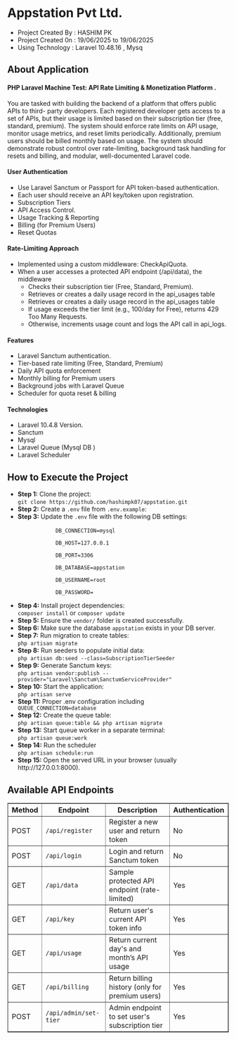 # Appstation Pvt Ltd.
<ul>
    <li>Project Created By  : HASHIM PK  </li>
    <li>Project Created 0n  : 19/06/2025 to 19/06/2025 </li>
    <li>Using Technology    : Laravel 10.48.16 , Mysq  </li>
</ul>


<h2 style="font-weight: bold";>About Application</h2>
 <h4> PHP Laravel Machine Test: API Rate Limiting &amp;
Monetization Platform . </h4> <p>You are tasked with building the backend of a platform that offers public APIs to third-
party developers. Each registered developer gets access to a set of APIs, but their
usage is limited based on their subscription tier (free, standard, premium). The system
should enforce rate limits on API usage, monitor usage metrics, and reset limits
periodically. Additionally, premium users should be billed monthly based on usage.
The system should demonstrate robust control over rate-limiting, background task
handling for resets and billing, and modular, well-documented Laravel code.</p>

<h4>User Authentication</h4>
<ul> 
<li>Use Laravel Sanctum or Passport for API token-based authentication.</li>
<li>Each user should receive an API key/token upon registration.</li>
<li>Subscription Tiers</li>
<li>API Access Control.</li>
<li>Usage Tracking &amp; Reporting</li>
<li>Billing (for Premium Users)</li>
<li>Reset Quotas</li>
</ul>
<h4>Rate-Limiting Approach</h4>
<ul>
  <li>Implemented using a custom middleware: CheckApiQuota.</li>
  <li>When a user accesses a protected API endpoint (/api/data), the middleware
    <ul>
      <li>Checks their subscription tier (Free, Standard, Premium). </li>
      <li>Retrieves or creates a daily usage record in the api_usages table</li>
      <li>Retrieves or creates a daily usage record in the api_usages table</li>
      <li>If usage exceeds the tier limit (e.g., 100/day for Free), returns 429 Too Many Requests.</li>
      <li>Otherwise, increments usage count and logs the API call in api_logs.</li>
    </ul>
  </li>
</ul>
<h4>Features</h4>
<ul>
  <li>Laravel Sanctum authentication.</li>
  <li>Tier-based rate limiting (Free, Standard, Premium)</li>
  <li>Daily API quota enforcement</li>
  <li> Monthly billing for Premium users</li>
  <li> Background jobs with Laravel Queue</li>
  <li>Scheduler for quota reset & billing </li>
</ul>

<h4>Technologies</h4>
<ul>
  <li>Laravel 10.4.8 Version.</li>
  <li>Sanctum </li>
  <li>Mysql</li>
  <li> Laravel Queue (Mysql DB ) </li>
  <li> Laravel Scheduler </li>
</ul>

<h2 style="font-weight: bold;">How to Execute the Project</h2>
<ul>
    <li><strong>Step 1:</strong> Clone the project:<br><code>git clone https://github.com/hashimpk07/appstation.git</code></li>
    <li><strong>Step 2:</strong> Create a <code>.env</code> file from <code>.env.example</code>:</li>
    <li><strong>Step 3:</strong> Update the <code>.env</code> file with the following DB settings:<br>
        <code>
            DB_CONNECTION=mysql<br>
            DB_HOST=127.0.0.1<br>
            DB_PORT=3306<br>
            DB_DATABASE=appstation<br>
            DB_USERNAME=root<br>
            DB_PASSWORD=
        </code>
    </li>
    <li><strong>Step 4:</strong> Install project dependencies:<br><code>composer install</code> or <code>composer update</code></li>
    <li><strong>Step 5:</strong> Ensure the <code>vendor/</code> folder is created successfully.</li>
    <li><strong>Step 6:</strong> Make sure the database <code>appstation</code> exists in your DB server.</li>
    <li><strong>Step 7:</strong> Run migration to create tables:<br><code>php artisan migrate</code></li>
    <li><strong>Step 8:</strong> Run seeders to populate initial data:<br><code>php artisan db:seed --class=SubscriptionTierSeeder</code></li>
    <li><strong>Step 9:</strong> Generate Sanctum keys:<br><code>php artisan vendor:publish --provider="Laravel\Sanctum\SanctumServiceProvider"</code></li>
    <li><strong>Step 10:</strong> Start the application:<br><code>php artisan serve</code></li>
    <li><strong>Step 11:</strong> Proper .env configuration including <code>  QUEUE_CONNECTION=database</code></li>
    <li><strong>Step 12:</strong> Create the queue table:<br><code>php artisan queue:table && php artisan migrate</code></li>
    <li><strong>Step 13:</strong> Start queue worker in a separate terminal:<br><code>php artisan queue:work</code></li>
    <li><strong>Step 14:</strong> Run the scheduler <br><code>php artisan schedule:run</code></li>
    <li><strong>Step 15:</strong> Open the served URL in your browser (usually http://127.0.0.1:8000).</li>
</ul>


<h2 style="font-weight: bold;">Available API Endpoints</h2>
<table border="1" cellpadding="6" cellspacing="0">
  <thead>
    <tr>
      <th>Method</th>
      <th>Endpoint</th>
      <th>Description</th>
      <th>Authentication</th>
    </tr>
  </thead>
  <tbody>
    <tr>
      <td>POST</td>
      <td><code>/api/register</code></td>
      <td>Register a new user and return token</td>
      <td>No</td>
    </tr>
    <tr>
      <td>POST</td>
      <td><code>/api/login</code></td>
      <td>Login and return Sanctum token</td>
      <td>No</td>
    </tr>
    <tr>
      <td>GET</td>
      <td><code>/api/data</code></td>
      <td>Sample protected API endpoint (rate-limited)</td>
      <td>Yes</td>
    </tr>
    <tr>
      <td>GET</td>
      <td><code>/api/key</code></td>
      <td>Return user's current API token info</td>
      <td>Yes</td>
    </tr>
    <tr>
      <td>GET</td>
      <td><code>/api/usage</code></td>
      <td>Return current day's and month’s API usage</td>
      <td>Yes</td>
    </tr>
    <tr>
      <td>GET</td>
      <td><code>/api/billing</code></td>
      <td>Return billing history (only for premium users)</td>
      <td>Yes</td>
    </tr>
    <tr>
      <td>POST</td>
      <td><code>/api/admin/set-tier</code></td>
      <td>Admin endpoint to set user's subscription tier</td>
      <td>Yes </td>
    </tr>
  </tbody>
</table>
   
